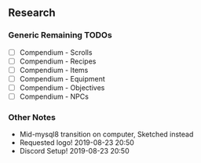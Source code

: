 ## Research

### Generic Remaining TODOs
- [ ] Compendium - Scrolls
- [ ] Compendium - Recipes
- [ ] Compendium - Items
- [ ] Compendium - Equipment
- [ ] Compendium - Objectives
- [ ] Compendium - NPCs

### Other Notes

- Mid-mysql8 transition on computer, Sketched instead
- Requested logo! 2019-08-23 20:50
- Discord Setup! 2019-08-23 20:50
